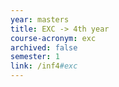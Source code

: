 ```yaml
---
year: masters
title: EXC -> 4th year
course-acronym: exc
archived: false
semester: 1
link: /inf4#exc
---
```

